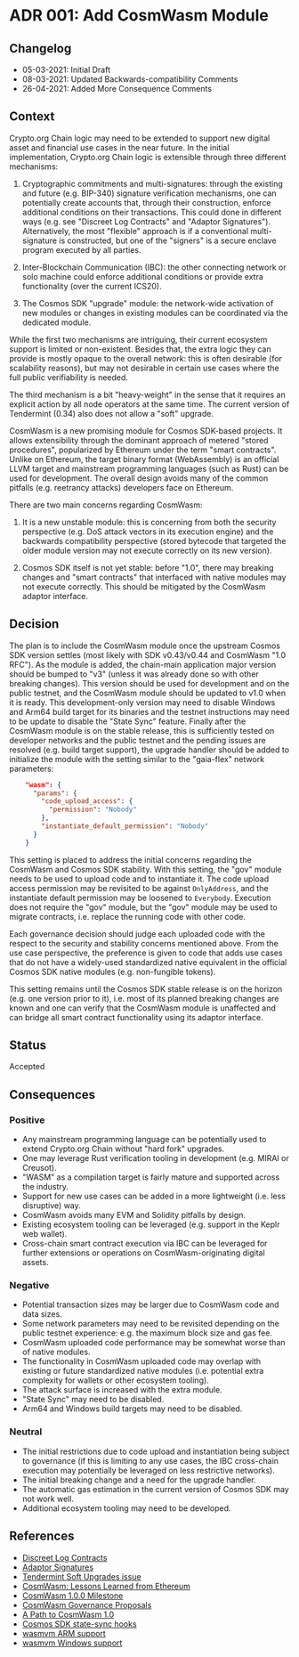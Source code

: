 # ADR 001: Add CosmWasm Module

## Changelog
* 05-03-2021: Initial Draft
* 08-03-2021: Updated Backwards-compatibility Comments
* 26-04-2021: Added More Consequence Comments

## Context

Crypto.org Chain logic may need to be extended to support new digital asset and financial use cases
in the near future. 
In the initial implementation, Crypto.org Chain logic is extensible through three different mechanisms:

1. Cryptographic commitments and multi-signatures: 
through the existing and future (e.g. BIP-340) signature verification mechanisms, 
one can potentially create accounts that, through their construction, enforce additional conditions
on their transactions. This could done in different ways (e.g. see "Discreet Log Contracts" and "Adaptor Signatures").
Alternatively, the most "flexible" approach is if a conventional multi-signature is constructed, but one of the
"signers" is a secure enclave program executed by all parties.

2. Inter-Blockchain Communication (IBC): the other connecting network or solo machine could enforce additional conditions
or provide extra functionality (over the current ICS20).

3. The Cosmos SDK "upgrade" module: the network-wide activation of new modules or changes in existing modules can be coordinated
via the dedicated module.

While the first two mechanisms are intriguing, their current ecosystem support is limited or non-existent.
Besides that, the extra logic they can provide is mostly opaque to the overall network: this is often desirable
(for scalability reasons), but may not desirable in certain use cases where the full public verifiability is needed.

The third mechanism is a bit "heavy-weight" in the sense that it requires an explicit action by all node operators
at the same time. The current version of Tendermint (0.34) also does not allow a "soft" upgrade.

CosmWasm is a new promising module for Cosmos SDK-based projects. It allows extensibility through the 
dominant approach of metered "stored procedures", popularized by Ethereum under the term "smart contracts". 
Unlike on Ethereum, the target binary format (WebAssembly) is an official LLVM target 
and mainstream programming languages (such as Rust) can be used for development.
The overall design avoids many of the common pitfalls (e.g. reetrancy attacks) developers face on Ethereum.

There are two main concerns regarding CosmWasm:

1. It is a new unstable module: this is concerning from both the security perspective
(e.g. DoS attack vectors in its execution engine) and the backwards compatibility perspective
(stored bytecode that targeted the older module version may not execute correctly on its new version).

2. Cosmos SDK itself is not yet stable: before "1.0", there may breaking changes and "smart contracts"
that interfaced with native modules may not execute correctly. This should be mitigated by the CosmWasm
adaptor interface.

## Decision

The plan is to include the CosmWasm module once the upstream Cosmos SDK version settles (most likely with SDK v0.43/v0.44
and CosmWasm "1.0 RFC").
As the module is added, the chain-main application major version should be bumped to "v3" (unless it was
already done so with other breaking changes). This version should be used for development
and on the public testnet, and the CosmWasm module should be updated to v1.0 when it is ready.
This development-only version may need to disable Windows and Arm64 build target for its binaries
and the testnet instructions may need to be update to disable the "State Sync" feature.
Finally after the CosmWasm module is on the stable release, this is sufficiently
tested on developer networks and the public testnet and the pending issues are resolved (e.g. build target support), 
the upgrade handler should be added to initialize the module with the setting similar to the "gaia-flex" network parameters:

```json
    "wasm": {
      "params": {
        "code_upload_access": {
          "permission": "Nobody"
        },
        "instantiate_default_permission": "Nobody"
      }
    }
```

This setting is placed to address the initial concerns regarding the CosmWasm and Cosmos SDK stability.
With this setting, the "gov" module needs to be used to upload code and to instantiate it.
The code upload access permission may be revisited to be against `OnlyAddress`,
and the instantiate default permission may be loosened to `Everybody`.
Execution does not require the "gov" module, but the "gov" module may be used to migrate contracts, 
i.e. replace the running code with other code.

Each governance decision should judge each uploaded code with the respect to the security and stability concerns
mentioned above. From the use case perspective, the preference is given to code that adds use cases that do not have a
widely-used standardized native equivalent in the official Cosmos SDK native modules (e.g. non-fungible tokens).

This setting remains until the Cosmos SDK stable release is on the horizon (e.g. one version prior to it),
i.e. most of its planned breaking changes are known and one can verify that the CosmWasm module is unaffected
and can bridge all smart contract functionality using its adaptor interface.

## Status

Accepted

## Consequences

### Positive
* Any mainstream programming language can be potentially used to extend Crypto.org Chain
without "hard fork" upgrades.
* One may leverage Rust verification tooling in development (e.g. MIRAI or Creusot).
* "WASM" as a compilation target is fairly mature and supported across the industry.
* Support for new use cases can be added in a more lightweight (i.e. less disruptive) way.
* CosmWasm avoids many EVM and Solidity pitfalls by design.
* Existing ecosystem tooling can be leveraged (e.g. support in the Keplr web wallet).
* Cross-chain smart contract execution via IBC can be leveraged for further extensions
or operations on CosmWasm-originating digital assets.

### Negative
* Potential transaction sizes may be larger due to CosmWasm code and data sizes.
* Some network parameters may need to be revisited depending on the public testnet experience: e.g. the maximum block size and gas fee.
* CosmWasm uploaded code performance may be somewhat worse than of native modules.
* The functionality in CosmWasm uploaded code may overlap with existing or future standardized native modules
(i.e. potential extra complexity for wallets or other ecosystem tooling).
* The attack surface is increased with the extra module.
* "State Sync" may need to be disabled.
* Arm64 and Windows build targets may need to be disabled.

### Neutral
* The initial restrictions due to code upload and instantiation being subject to governance
(if this is limiting to any use cases, the IBC cross-chain execution may potentially be leveraged
on less restrictive networks).
* The initial breaking change and a need for the upgrade handler.
* The automatic gas estimation in the current version of Cosmos SDK may not work well.
* Additional ecosystem tooling may need to be developed.

## References

* [Discreet Log Contracts](https://dci.mit.edu/smart-contracts)
* [Adaptor Signatures](https://tlu.tarilabs.com/cryptography/scriptless-scripts/introduction-to-scriptless-scripts.html)
* [Tendermint Soft Upgrades issue](https://github.com/tendermint/tendermint/issues/5680)
* [CosmWasm: Lessons Learned from Ethereum](https://docs.cosmwasm.com/0.13/architecture/smart-contracts.html#lessons-learned-from-ethereum)
* [CosmWasm 1.0.0 Milestone](https://github.com/CosmWasm/cosmwasm/milestone/8)
* [CosmWasm Governance Proposals](https://github.com/CosmWasm/wasmd/blob/master/x/wasm/Governance.md)
* [A Path to CosmWasm 1.0](https://medium.com/confio/a-path-to-cosmwasm-1-0-13ec59934898)
* [Cosmos SDK state-sync hooks](https://github.com/cosmos/cosmos-sdk/issues/7340#issuecomment-811908201)
* [wasmvm ARM support](https://github.com/CosmWasm/wasmvm/issues/53#issuecomment-807375287)
* [wasmvm Windows support](https://github.com/CosmWasm/wasmvm/issues/28#issuecomment-784161256)